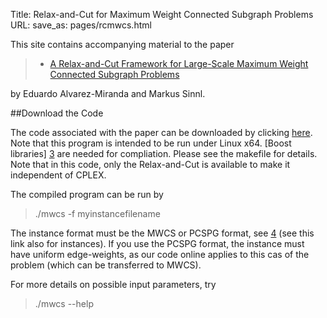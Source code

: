 Title: Relax-and-Cut for Maximum Weight Connected Subgraph Problems
URL:
save_as: pages/rcmwcs.html

This site contains accompanying material to the paper

> * [A Relax-and-Cut Framework for Large-Scale Maximum Weight Connected Subgraph Problems][1]  

by Eduardo Alvarez-Miranda and Markus Sinnl.

##Download the Code

The code associated with the paper can be downloaded by clicking [here][2]. Note that this program is intended to be run under Linux x64. [Boost libraries] [3] are needed for compliation. Please see the makefile for details. Note that in this code, only the Relax-and-Cut is available to make it independent of CPLEX.

The compiled program can be run by
> ./mwcs -f myinstancefilename

The instance format must be the MWCS or PCSPG format, see [4] (see this link also for instances). If you use the PCSPG format, the instance must have uniform edge-weights, as our code online applies to this cas of the problem (which can be transferred to MWCS). 

For more details on possible input parameters, try
> ./mwcs --help

[1]: ../pdfs/LMWCS-techreport.pdf
[2]: https://drive.google.com/open?id=0B1mYs4TT6IFMeXU2ZWhvVDBVbUk
[3]: http://www.boost.org/
[4]: http://dimacs11.zib.de/downloads.html